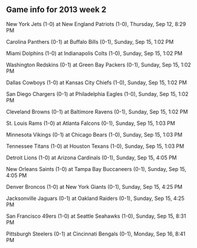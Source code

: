 ## Game info for 2013 week 2
New York Jets (1-0) at New England Patriots (1-0), Thursday, Sep 12, 8:29 PM



Carolina Panthers (0-1) at Buffalo Bills (0-1), Sunday, Sep 15, 1:02 PM

Miami Dolphins (1-0) at Indianapolis Colts (1-0), Sunday, Sep 15, 1:02 PM

Washington Redskins (0-1) at Green Bay Packers (0-1), Sunday, Sep 15, 1:02 PM

Dallas Cowboys (1-0) at Kansas City Chiefs (1-0), Sunday, Sep 15, 1:02 PM

San Diego Chargers (0-1) at Philadelphia Eagles (1-0), Sunday, Sep 15, 1:02 PM

Cleveland Browns (0-1) at Baltimore Ravens (0-1), Sunday, Sep 15, 1:02 PM

St. Louis Rams (1-0) at Atlanta Falcons (0-1), Sunday, Sep 15, 1:03 PM

Minnesota Vikings (0-1) at Chicago Bears (1-0), Sunday, Sep 15, 1:03 PM

Tennessee Titans (1-0) at Houston Texans (1-0), Sunday, Sep 15, 1:03 PM



Detroit Lions (1-0) at Arizona Cardinals (0-1), Sunday, Sep 15, 4:05 PM

New Orleans Saints (1-0) at Tampa Bay Buccaneers (0-1), Sunday, Sep 15, 4:05 PM

Denver Broncos (1-0) at New York Giants (0-1), Sunday, Sep 15, 4:25 PM

Jacksonville Jaguars (0-1) at Oakland Raiders (0-1), Sunday, Sep 15, 4:25 PM



San Francisco 49ers (1-0) at Seattle Seahawks (1-0), Sunday, Sep 15, 8:31 PM



Pittsburgh Steelers (0-1) at Cincinnati Bengals (0-1), Monday, Sep 16, 8:41 PM

